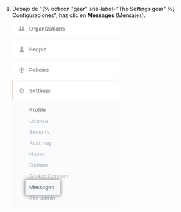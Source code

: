 1. Debajo de "{% octicon "gear" aria-label="The Settings gear" %} Configuraciones", haz clic en **Messages** (Mensajes). ![Pestaña Messages (Mensajes) en la barra lateral de parámetros de la empresa](/assets/images/enterprise/business-accounts/settings-messages-tab.png)
